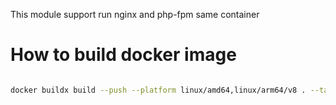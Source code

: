 This module support run nginx and php-fpm same container

# How to build docker image
```bash

docker buildx build --push --platform linux/amd64,linux/arm64/v8 . --tag dylanops/kube-php:8.3

```